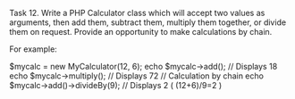 Task 12. Write a PHP Calculator class which will accept two values as arguments, then add them, subtract them, multiply them together, or divide them on request.
Provide an opportunity to make calculations by chain.

For example:

$mycalc = new MyCalculator(12, 6);
echo $mycalc->add(); // Displays 18
echo $mycalc->multiply(); // Displays 72
// Calculation by chain
echo $mycalc->add()->divideBy(9); // Displays 2 ( (12+6)/9=2 )
